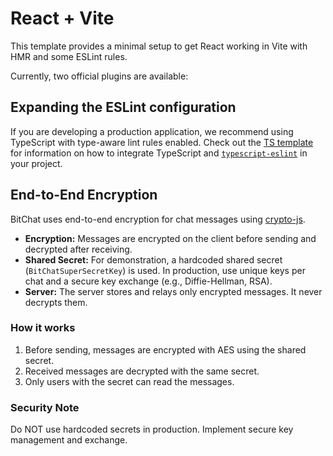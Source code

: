 # React + Vite

This template provides a minimal setup to get React working in Vite with HMR and some ESLint rules.

Currently, two official plugins are available:

## Expanding the ESLint configuration

If you are developing a production application, we recommend using TypeScript with type-aware lint rules enabled. Check out the [TS template](https://github.com/vitejs/vite/tree/main/packages/create-vite/template-react-ts) for information on how to integrate TypeScript and [`typescript-eslint`](https://typescript-eslint.io) in your project.

## End-to-End Encryption

BitChat uses end-to-end encryption for chat messages using [crypto-js](https://www.npmjs.com/package/crypto-js).

- **Encryption:** Messages are encrypted on the client before sending and decrypted after receiving.
- **Shared Secret:** For demonstration, a hardcoded shared secret (`BitChatSuperSecretKey`) is used. In production, use unique keys per chat and a secure key exchange (e.g., Diffie-Hellman, RSA).
- **Server:** The server stores and relays only encrypted messages. It never decrypts them.

### How it works

1. Before sending, messages are encrypted with AES using the shared secret.
2. Received messages are decrypted with the same secret.
3. Only users with the secret can read the messages.

### Security Note

Do NOT use hardcoded secrets in production. Implement secure key management and exchange.

